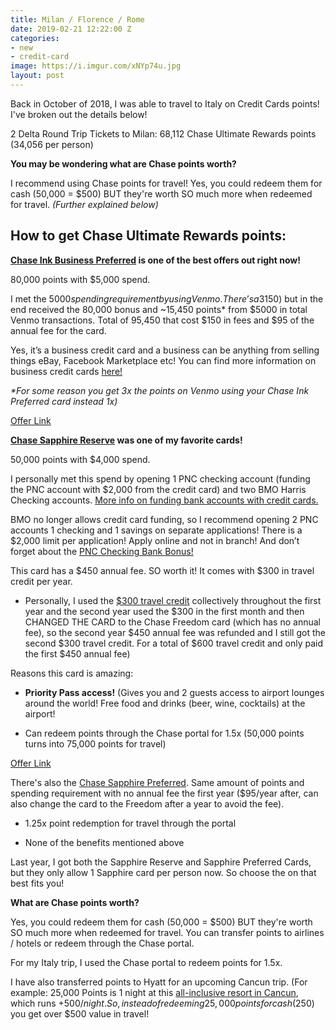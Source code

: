 ```yaml
---
title: Milan / Florence / Rome
date: 2019-02-21 12:22:00 Z
categories:
- new
- credit-card
image: https://i.imgur.com/xNYp74u.jpg
layout: post
---
```


Back in October of 2018, I was able to travel to Italy on Credit Cards points! I've broken out the details below!

2 Delta Round Trip Tickets to Milan: 68,112 Chase Ultimate Rewards points (34,056 per person)

**You may be wondering what are Chase points worth?**

I recommend using Chase points for travel! Yes, you could redeem them for cash (50,000 = $500) BUT they're worth SO much more when redeemed for travel. *(Further explained below)*

## How to get Chase Ultimate Rewards points:

**[Chase Ink Business Preferred](https://www.referyourchasecard.com/21/GJ60F1V8IO) is one of the best offers out right now!**

80,000 points with $5,000 spend.

I met the $5000 spending requirement by using Venmo. There’s a 3% fee on Venmo for using a credit card ($150) but in the end received the 80,000 bonus and \~15,450 points\* from $5000 in total Venmo transactions. Total of 95,450 that cost $150 in fees and $95 of the annual fee for the card.

Yes, it’s a business credit card and a business can be anything from selling things eBay, Facebook Marketplace etc! You can find more information on business credit cards [here!](https://www.reddit.com/r/churning/wiki/index#wiki_how_to_get_a_business_card_without_a_business.3F)

*\*For some reason you get 3x the points on Venmo using your Chase Ink Preferred card instead 1x)*

[Offer Link](https://www.referyourchasecard.com/21/GJ60F1V8IO)

**[Chase Sapphire Reserve](https://creditcards.chase.com/rewards-credit-cards/chase-sapphire-reserve) was one of my favorite cards!**

50,000 points with $4,000 spend.

I personally met this spend by opening 1 PNC checking account (funding the PNC account with $2,000 from the credit card) and two BMO Harris Checking accounts. [More info on funding bank accounts with credit cards.](https://www.doctorofcredit.com/does-funding-a-bank-account-with-a-credit-card-count-as-a-purchase-or-cash-advance/)

BMO no longer allows credit card funding, so I recommend opening 2 PNC accounts 1 checking and 1 savings on separate applications! There is a $2,000 limit per application! Apply online and not in branch! And don’t forget about the [PNC Checking Bank Bonus!](https://atl.deals/new/bank-bonus/2018/10/23/post-three.html)

This card has a $450 annual fee. SO worth it! It comes with $300 in travel credit per year.

* Personally, I used the [$300 travel credit](https://www.doctorofcredit.com/300-chase-sapphire-reserve-travel-credit-work-triggers/) collectively throughout the first year and the second year used the $300 in the first month and then CHANGED THE CARD to the Chase Freedom card (which has no annual fee), so the second year $450 annual fee was refunded and I still got the second $300 travel credit. For a total of $600 travel credit and only paid the first $450 annual fee)

Reasons this card is amazing:

* **Priority Pass access!** (Gives you and 2 guests access to airport lounges around the world! Free food and drinks (beer, wine, cocktails) at the airport!

* Can redeem points through the Chase portal for 1.5x (50,000 points turns into 75,000 points for travel)

[Offer Link](https://creditcards.chase.com/rewards-credit-cards/chase-sapphire-reserve)

There's also the [Chase Sapphire Preferred](https://creditcards.chase.com/rewards-credit-cards/chase-sapphire-preferred). Same amount of points and spending requirement with no annual fee the first year ($95/year after, can also change the card to the Freedom after a year to avoid the fee).

* 1.25x point redemption for travel through the portal

* None of the benefits mentioned above

Last year, I got both the Sapphire Reserve and Sapphire Preferred Cards, but they only allow 1 Sapphire card per person now. So choose the on that best fits you!

**What are Chase points worth?**

Yes, you could redeem them for cash (50,000 = $500) BUT they're worth SO much more when redeemed for travel. You can transfer points to airlines / hotels or redeem through the Chase portal.

For my Italy trip, I used the Chase portal to redeem points for 1.5x.

I have also transferred points to Hyatt for an upcoming Cancun trip. (For example: 25,000 Points is 1 night at this [all-inclusive resort in Cancun](https://www.hyatt.com/en-US/hotel/mexico/hyatt-zilara-cancun/cunia), which runs \+$500/ night. So, instead of redeeming 25,000 points for cash ($250) you get over $500 value in travel!